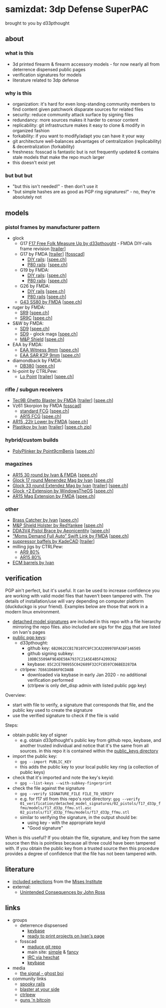 # samizdat: 3dp Defense SuperPAC
brought to you by d33pthought

## about

### what is this
* 3d printed firearm & firearm accessory models - for now nearly all from deterrence dispensed public pages
* verification signatures for models
* literature related to 3dp defense

### why is this
* organization: it's hard for even long-standing community members to find content given patchwork disparate sources for related files
* security: reduce community attack surface by signing files
* redundancy: more sources makes it harder to censor content
* replicability: git infrastructure makes it easy to clone & modify in organized fashion
* forkability: if you want to modify/adapt you can have it your way
* git architecture well-balances advantages of centralization (replicability) & decentralization (forkability)
* freshness: fosscad is fantastic but is not frequently updated & contains stale models that make the repo much larger
* this doesn't exist yet

### but but but
* "but this isn't needed!" - then don't use it
* "but simple hashes are as good as PGP ring signatures!" - no, they're absolutely not

## models

### pistol frames by manufacturer pattern
* glock
  * G17 [F17 Free Folk Measure Up by d33pthought](02_pistols/f17_d33p_ffmu/) - FMDA DIY-rails frame revision [[trailer](https://gunstreamer.com/v/tWMFlL?b=1)]
  * G17 by FMDA [[trailer](https://gunstreamer.com/watch/freeman-039-s-glock-3d-printed-g17-frame-release-trailer_ZO6FRcDzlImML6q.html)] [[fosscad](https://github.com/maduce/fosscad-repo/tree/master/Pistols/Glock-Freemen_Glock_17_Gen_3_Pistol_Frame_and_DIY_Rail_System-FreeMenDontAsk)]
    * [DIY rails](/xtank/xtank_sync/samizdat_work/02_pistols/FMDA-G17-F17-Update/): [[spee.ch](https://spee.ch/@Deterrence-Dispensed:2/FMDA-G17-F17-Update)]
    * [P80 rails](02_pistols/FreeMansG17P80/): [[spee.ch](https://spee.ch/@Deterrence-Dispensed:2/FreeMansG17P80)]
  * G19 by FMDA:
    * [DIY rails](02_pistols/FreeMansG19/): [[spee.ch](https://spee.ch/@Deterrence-Dispensed:2/FreeMansG19)]
    * [P80 rails](02_pistols/FreeMansP80G19/): [[spee.ch](https://spee.ch/@Deterrence-Dispensed:2/FreeMansP80G19)]
  * G26 by FMDA:
    * [DIY rails](02_pistols/G26/) [[spee.ch](https://spee.ch/@Deterrence-Dispensed:2/G26)]
    * [P80 rails](02_pistols/G26P80/) [[spee.ch](https://spee.ch/@Deterrence-Dispensed:2/G26P80)]
  * [G43 SS80 by FMDA](02_pistols/Glock-G43_SS80_Pistol_Frame-freemendontask/) [[spee.ch](https://spee.ch/@Deterrence-Dispensed:2/G43SS80)]
* ruger by FMDA:
  * [SR9](02_pistols/9mm-SR9PistolFrameandDIYRearRailSystem-FreeMenDontAsk/) [[spee.ch](https://spee.ch/@Deterrence-Dispensed:2/9mm-SR9PistolFrameandDIYRearRailSystem-FreeMenDontAsk)]
  * [SR9C](02_pistols/SR9CPackage/) [[spee.ch](https://spee.ch/@Deterrence-Dispensed:2/SR9CPackage)]
* S&W by FMDA:
  * [SD9](02_pistols/9mm-SD9_Pistol_Frame_and_DIY_Rail_System-FreeMenDontAsk/) [[spee.ch](https://spee.ch/@Deterrence-Dispensed:2/SD9)]
  * [SD9](02_pistols/9mmSD9GlockEditionPistolFrameandDIYRailSystemFreeMenDontAsk/) - glock mags [[spee.ch](https://spee.ch/@Deterrence-Dispensed:2/9mmSD9GlockEditionPistolFrameandDIYRailSystemFreeMenDontAsk)]
  * [M&P Shield](02_pistols/9mm-MPShieldPistolFrame-FreeMenDontAsk/) [[spee.ch](https://spee.ch/@Deterrence-Dispensed:2/9mm-SR9PistolFrameandDIYRearRailSystem-FreeMenDontAsk)]
* EAA by FMDA:
  * [EAA Witness 9mm](02_pistols/FMDAEAAW/) [[spee.ch](https://spee.ch/@Deterrence-Dispensed:2/FMDAEAASARP2K)]
  * [EAA SAR K2P 9mm](02_pistols/FMDAEAASARP2K/) [[spee.ch](https://spee.ch/@Deterrence-Dispensed:2/FMDAEAASARP2K)]
* diamondback by FMDA:
  * [DB380](380ACP-DB380_Pistol_Frame-FreeMenDontAsk/) [[spee.ch](https://spee.ch/@Deterrence-Dispensed:2/DB380)]
* hi-point by CTRLPew:
  * [Lo Point](02_pistols/ProjectLopointbyCTRLPew/) [[trailer](https://gunstreamer.com/watch/lopoint-release-trailer_nqJfK8kwqhfC1qc.html)] [[spee.ch](https://spee.ch/@Deterrence-Dispensed:2/ProjectLopointbyCTRLPew)]

### rifle / subgun receivers
* [Tec9B Ghetto Blaster by FMDA](03_rifles_and_subguns/Tec9B/) [[trailer](https://gunstreamer.com/watch/freeman-039-s-039-ghetto-blaster-039-3d-printed-tec9-ab10-frame-glock-mag-compatible_GmIRGUIFHcI8Caa.html)] [[spee.ch](https://spee.ch/@Deterrence-Dispensed:2/Tec9B)]
* Vz61 Skorpion by FMDA [fosscad](https://github.com/maduce/fosscad-repo/tree/master/Pistols/Skorpion_vz61_Lower_Receiver-FreeMenDontAsk)]
  * [standard FCG](03_rifles_and_subguns/Skorpion_vz61_Lower_Receiver-FreeMenDontAsk/) [[spee.ch](https://spee.ch/@Deterrence-Dispensed:2/Skorpionvz61LowerReceiver-FreeMenDontAsk)]
  * [AR15 FCG](03_rifles_and_subguns/VZ61SkorpionARFCG/) [[spee.ch](https://spee.ch/@Deterrence-Dispensed:2/VZ61SkorpionARFCG)]
* [AR15 .22lr Lower by FMDA](03_rifles_and_subguns/AR-15-22LR_Lower_Receiver-FreeMenDontAsk/) [[spee.ch](https://spee.ch/@Deterrence-Dispensed:2/AR-15-22LRLowerReceiver-FreeMenDontAsk)]
* [Plastikov by Ivan](03_rifles_and_subguns/Plastikov-v091/) [[trailer](https://gunstreamer.com/watch/plastikov-3d-printable-akm-receiver-release-trailer_rXy5329DR4JIwbG.html)] [[spee.ch zip](https://spee.ch/@Deterrence-Dispensed:2/Plastikov-v091.zip)]

### hybrid/custom builds
* [PolyPlinker by Point9cmBenis](04_hybrid_firearms/PolyPlinkerV09/) [[spee.ch](https://spee.ch/@Deterrence-Dispensed:2/PolyPlinkerV09)]

### magazines
* [AR15 30 round by Ivan & FMDA](05_magazines/AR15Extension/) [[spee.ch](https://spee.ch/@Deterrence-Dispensed:2/Ivans100DIY30rdAR-15MagazineV10-DeterrenceDispensed)]
* [Glock 17 round Menendez Mag by Ivan](05_magazines/MenendezMag/) [[spee.ch](https://spee.ch/@Deterrence-Dispensed:2/MenendezMag)]
* [Glock 33 round Extendez Mag by Ivan](05_magazines/ExtendezMagv1/) [[trailer](https://gunstreamer.com/watch/extendez-mag-release-trailer-3d-printable-30-round-glock-mag_2LMoCAoejrs5aDo.html)] [[spee.ch](https://spee.ch/@Deterrence-Dispensed:2/ExtendezMagv1)]
* [Glock +2 Extension by WindowsTheOS](05_magazines/9mmExtension/) [[spee.ch](https://spee.ch/@Deterrence-Dispensed:2/9mmExtension)]
* [AR15 Mag Extension by FMDA](05_magazines/AR15Extension/) [[spee.ch](https://spee.ch/@Deterrence-Dispensed:2/AR15Extension)]

### other
* [Brass Catcher by Ivan](06_other_models/IvanTheTrollBrass-Catcher/) [[spee.ch](https://spee.ch/@Deterrence-Dispensed:2/IvanTheTrollBrass-Catcher)]
* [M&P Shield Holster by RedYankee](06_other_models/RedYankeeShieldHolster/) [[spee.ch](https://spee.ch/@Deterrence-Dispensed:2/RedYankeeShieldHolster)]
* [DDA3V4 Pistol Brace by Aeonicentity](06_other_models/DDA3V4Brace/) [[spee.ch](https://spee.ch/@Deterrence-Dispensed:2/DDA3V4Brace)]
* [“Moms Demand Full Auto” Swift Link by FMDA](06_other_models/MomsDemandFullAuto3DPrintableSwiftLink/) [[spee.ch](https://spee.ch/@Deterrence-Dispensed:2/MomsDemandFullAuto3DPrintableSwiftLink)]
* [suppressor baffels by KadeCAD](06_other_models/KCAD3DpFuelFilterBafflesGen1Final/) [[trailer](https://gunstreamer.com/watch/kadecad-3d-printable-suppressor-baffels-release-trailer_9rHX9UYViT2R9D8.html)]
* milling jigs by CTRLPew:
  * [AR9 80%](06_other_models/CTRLPewMillingJigs/AR9-80PercentMillingJig/)
  * [AR15 80%](06_other_models/CTRLPewMillingJigs/AR15-80PercentMillingJig/)
* [ECM barrels by Ivan](06_other_models/Project-ButWhatAbout-ECM-9x19-Barrel-DIY-V1-Package/)

## verification
PGP ain't perfect, but it's useful. It can be used to increase confidence you are working with valid model files that haven't been tampered with. The details of installation/use will vary depending on computer platform (duckduckgo is your friend). Examples below are those that work in a modern linux environment.

* [detached model signatures](01_verification/detached_model_signatures/) are included in this repo with a file hierarchy mirroring the repo files. also included are sigs for the [zips](01_verification/detached_model_signatures/01_zips/) that are listed on Ivan's pages
* [public pgp keys](verification/public_keys):
  * d33pthought:
    * github key:             `6B2062CCB178107C9FC3CA3209978FA36F146505`
    * github signing subkey:  `10DBC5509AF9E4DE58A7937C21A5E4B5F4209362`
    * keybase:                `85C2CE700955C042689F32CFC8597C06BED287DA`
  * ctrlpew:                  `7E661D686F0CDA8B`
    * downloaded via keybase in early Jan 2020 - no additional verification performed
    * (ctrlpew is only det_disp admin with listed public pgp key)
    
Overview:
  * start with file to verify, a signature that corresponds that file, and the public key used to create the signature
  * use the verified signature to check if the file is valid
  
Steps:
  * obtain public key of signer
    * e.g. obtain d33pthought's public key from github repo, keybase, and another trusted individual and notice that it's the same from all sources. in this repo it is contained within the [public_keys directory](01_verification/public_keys/)
  * import the public key:
    * `gpg --import PUBLIC_KEY`
    * this adds the public key to your local public key ring (a collection of public keys)
  * check that it's imported and note the key's keyid:
    * `gpg --list-keys --with-subkey-fingerprint`
  * check the file against the signature
    * `gpg --verify SIGNATURE_FILE FILE_TO_VERIFY`
    * e.g. for f17 stl from this repo's root directory:
      `gpg --verify 01_verification/detached_model_signatures/02_pistols/f17_d33p_ffmu/models/f17_d33p_ffmu.stl.asc 02_pistols/f17_d33p_ffmu/models/f17_d33p_ffmu.stl`
    * similar to verifying the signature, in the output should be:
      * using key - with the appropriate keyid
      * "Good signature"

When is this useful? If you obtain the file, signature, and key from the same source then this is pointless because all three could have been tampered with. If you obtain the public key from a trusted source then this procedure provides a degree of confidence that the file has not been tampered with.

## literature
* [included selections](07_literature/) from the [Mises Institute](https://mises.org/)
* external:
  * [Unintended Consequences by John Ross](https://archive.org/details/JohnRossUnintendedConsequences/mode/2up)

## links
* groups
  * deterrence dispsensed
    * [keybase](https://keybase.io/team/det_disp)
    * [ready to print projects on Ivan's page](https://ivanthetroll.keybase.pub/printable.html)
  * fosscad
    * [maduce git repo](https://github.com/maduce/fosscad-repo)
    * main site: [simple](https://fosscad.org/) & [fancy](https://fosscad.org/fc/)
    * [IRC via hexchat](http://webchat.oftc.net/?randomnick=0&channels=fosscad&prompt=1&uio=d4)
    * [keybase](https://keybase.io/team/fosscad_org)
* media
  * [the signal - ghost boi](https://gunstreamer.com/watch/the-signal_KgGoDeLZ8ZVKFsd.html)
* community links
  * [spooky rails](https://www.spookyrails.com/)
  * [blaster at your side](https://www.blasteratyourside.com)
  * [ctrlpew](https://www.ctrlpew.com)
  * [guns 'n bitcoin](https://gunsnbitcoin.com/)
